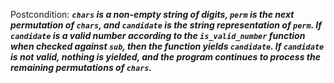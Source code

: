 Postcondition: ***`chars` is a non-empty string of digits, `perm` is the next permutation of `chars`, and `candidate` is the string representation of `perm`. If `candidate` is a valid number according to the `is_valid_number` function when checked against `sub`, then the function yields `candidate`. If `candidate` is not valid, nothing is yielded, and the program continues to process the remaining permutations of `chars`.***